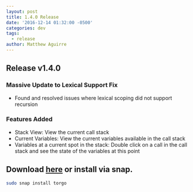 ```yaml
---
layout: post
title: 1.4.0 Release
date: '2016-12-14 01:32:00 -0500'
categories: dev
tags:
  - release
author: Matthew Aguirre
---
```


## Release v1.4.0

### Massive Update to Lexical Support Fix

- Found and resolved issues where lexical scoping did not support recursion

### Features Added

- Stack View: View the current call stack
- Current Variables: View the current variables available in the call stack
- Variables at a current spot in the stack: Double click on a call in the call stack and see the state of the variables at this point

## Download [here][1] or install via snap.

```sh
sudo snap install torgo
```
[1]: https://github.com/ZenHarbinger/torgo/releases
